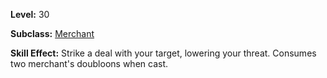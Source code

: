 <!-- TITLE: Strike A Deal -->
<!-- SUBTITLE: A quick summary of Strike A Deal -->

**Level:** 30

**Subclass:** [Merchant](merchant)

**Skill Effect:** Strike a deal with your target, lowering your threat.  Consumes two merchant's doubloons when cast.